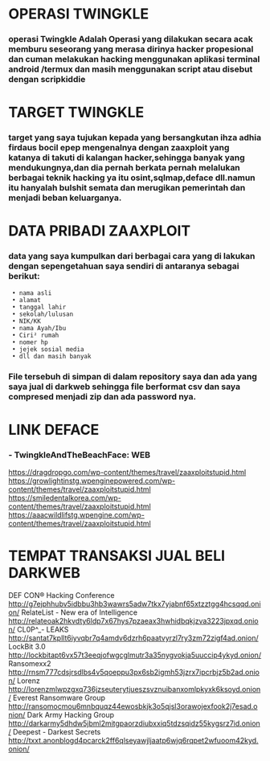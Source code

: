 # OPERASI TWINGKLE
### operasi Twingkle Adalah Operasi yang dilakukan secara acak memburu seseorang yang merasa dirinya hacker propesional dan cuman melakukan hacking menggunakan aplikasi terminal android /termux dan masih menggunakan script atau disebut dengan scripkiddie

# TARGET TWINGKLE
### target yang saya tujukan kepada yang bersangkutan ihza adhia firdaus bocil epep mengenalnya dengan zaaxploit yang katanya di takuti di kalangan hacker,sehingga banyak yang mendukungnya,dan dia pernah berkata pernah melalukan berbagai teknik hacking ya itu osint,sqlmap,deface dll.namun itu hanyalah bulshit semata dan merugikan pemerintah dan menjadi beban keluarganya.

# DATA PRIBADI ZAAXPLOIT
### data yang saya kumpulkan dari berbagai cara yang di lakukan dengan sepengetahuan saya sendiri di antaranya sebagai berikut:

  ```
   • nama asli
   • alamat
   • tanggal lahir
   • sekolah/lulusan
   • NIK/KK 
   • nama Ayah/Ibu 
   • Ciri² rumah 
   • nomer hp
   • jejek sosial media
   • dll dan masih banyak
  ```
### File tersebuh di simpan di dalam repository saya dan ada yang saya jual di darkweb sehingga file berformat csv dan saya compresed menjadi zip dan ada password nya.

# LINK DEFACE
### - TwingkleAndTheBeachFace: WEB

https://dragdropgo.com/wp-content/themes/travel/zaaxploitstupid.html
https://growlightinstg.wpenginepowered.com/wp-content/themes/travel/zaaxploitstupid.html
https://smiledentalkorea.com/wp-content/themes/travel/zaaxploitstupid.html
https://aaacwildlifstg.wpengine.com/wp-content/themes/travel/zaaxploitstupid.html

# TEMPAT TRANSAKSI JUAL BELI DARKWEB

DEF CON® Hacking Conference
http://g7ejphhubv5idbbu3hb3wawrs5adw7tkx7yjabnf65xtzztgg4hcsqqd.onion/
RelateList - New era of Intelligence
http://relateoak2hkvdty6ldp7x67hys7pzaeax3hwhidbqkjzva3223jpxqd.onion/
CL0P^_- LEAKS
http://santat7kpllt6iyvqbr7q4amdv6dzrh6paatvyrzl7ry3zm72zigf4ad.onion/
LockBit 3.0
http://lockbitapt6vx57t3eeqjofwgcglmutr3a35nygvokja5uuccip4ykyd.onion/
Ransomexx2
http://rnsm777cdsjrsdlbs4v5qoeppu3px6sb2igmh53jzrx7ipcrbjz5b2ad.onion/
Lorenz
http://lorenzmlwpzgxq736jzseuterytjueszsvznuibanxomlpkyxk6ksoyd.onion/
Everest Ransomware Group
http://ransomocmou6mnbquqz44ewosbkjk3o5qjsl3orawojexfook2j7esad.onion/
Dark Army Hacking Group
http://darkarmy5dhdw5jbml2mitgpaorzdiubxxiq5tdzsqidz55kygsrz7id.onion/
Deepest - Darkest Secrets
http://txxt.anonblogd4pcarck2ff6qlseyawjljaatp6wjq6rqpet2wfuoom42kyd.onion/
